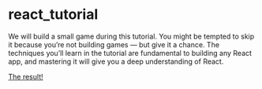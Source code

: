 # react_tutorial
 We will build a small game during this tutorial. You might be tempted to skip it because you’re not building games — but give it a chance. The techniques you’ll learn in the tutorial are fundamental to building any React app, and mastering it will give you a deep understanding of React.

[The result!](https:PabloBrianese.github.io/react_tutorial)
